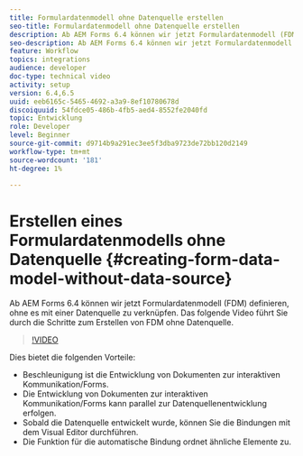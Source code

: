 ```yaml
---
title: Formulardatenmodell ohne Datenquelle erstellen
seo-title: Formulardatenmodell ohne Datenquelle erstellen
description: Ab AEM Forms 6.4 können wir jetzt Formulardatenmodell (FDM) definieren, ohne es mit einer Datenquelle zu verknüpfen. Das folgende Video führt Sie durch die Schritte zum Erstellen von FDM ohne Datenquelle.
seo-description: Ab AEM Forms 6.4 können wir jetzt Formulardatenmodell (FDM) definieren, ohne es mit einer Datenquelle zu verknüpfen. Das folgende Video führt Sie durch die Schritte zum Erstellen von FDM ohne Datenquelle.
feature: Workflow
topics: integrations
audience: developer
doc-type: technical video
activity: setup
version: 6.4,6.5
uuid: eeb6165c-5465-4692-a3a9-8ef10780678d
discoiquuid: 54fdce05-486b-4fb5-aed4-8552fe2040fd
topic: Entwicklung
role: Developer
level: Beginner
source-git-commit: d9714b9a291ec3ee5f3dba9723de72bb120d2149
workflow-type: tm+mt
source-wordcount: '181'
ht-degree: 1%

---
```



# Erstellen eines Formulardatenmodells ohne Datenquelle {#creating-form-data-model-without-data-source}

Ab AEM Forms 6.4 können wir jetzt Formulardatenmodell (FDM) definieren, ohne es mit einer Datenquelle zu verknüpfen. Das folgende Video führt Sie durch die Schritte zum Erstellen von FDM ohne Datenquelle.

>[!VIDEO](https://video.tv.adobe.com/v/21414/?quality=9&learn=on)

Dies bietet die folgenden Vorteile:

* Beschleunigung ist die Entwicklung von Dokumenten zur interaktiven Kommunikation/Forms.
* Die Entwicklung von Dokumenten zur interaktiven Kommunikation/Forms kann parallel zur Datenquellenentwicklung erfolgen.
* Sobald die Datenquelle entwickelt wurde, können Sie die Bindungen mit dem Visual Editor durchführen.
* Die Funktion für die automatische Bindung ordnet ähnliche Elemente zu.

